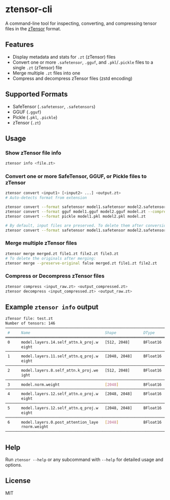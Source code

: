 # ztensor-cli

A command-line tool for inspecting, converting, and compressing tensor files in the [zTensor](../README.md) format.

## Features
- Display metadata and stats for `.zt` (zTensor) files
- Convert one or more `.safetensor`, `.gguf`, and `.pkl`/`.pickle` files to a single `.zt` (zTensor) file
- Merge multiple `.zt` files into one
- Compress and decompress zTensor files (zstd encoding)

## Supported Formats
- SafeTensor (`.safetensor`, `.safetensors`)
- GGUF (`.gguf`)
- Pickle (`.pkl`, `.pickle`)
- zTensor (`.zt`)

## Usage

### Show zTensor file info

```sh
ztensor info <file.zt>
```

### Convert one or more SafeTensor, GGUF, or Pickle files to zTensor

```sh
ztensor convert <input1> [<input2> ...] <output.zt>
# Auto-detects format from extension

ztensor convert --format safetensor model1.safetensor model2.safetensor model.zt
ztensor convert --format gguf model1.gguf model2.gguf model.zt --compress
ztensor convert --format pickle model1.pkl model2.pkl model.zt

# By default, input files are preserved. To delete them after conversion:
ztensor convert --format safetensor model1.safetensor model2.safetensor model.zt --preserve-original false
```

### Merge multiple zTensor files

```sh
ztensor merge merged.zt file1.zt file2.zt file3.zt
# To delete the originals after merging:
ztensor merge --preserve-original false merged.zt file1.zt file2.zt
```

### Compress or Decompress zTensor files

```sh
ztensor compress <input_raw.zt> <output_compressed.zt>
ztensor decompress <input_compressed.zt> <output_raw.zt>
```

## Example `ztensor info` output

```sh  
zTensor file: test.zt
Number of tensors: 146
──────────────────────────────────────────────────────────────────────────────────────────────────────────────────────────────────
 #     Name                                 Shape            DType      Encoding   Layout   Offset       Size        On-disk Size
══════════════════════════════════════════════════════════════════════════════════════════════════════════════════════════════════
 0     model.layers.14.self_attn.k_proj.w   [512, 2048]      BFloat16   Zstd       Dense    64           2.10 MB     1.64 MB
       eight
──────────────────────────────────────────────────────────────────────────────────────────────────────────────────────────────────
 1     model.layers.11.self_attn.q_proj.w   [2048, 2048]     BFloat16   Zstd       Dense    1644800      8.39 MB     6.58 MB
       eight
──────────────────────────────────────────────────────────────────────────────────────────────────────────────────────────────────
 2     model.layers.8.self_attn.k_proj.we   [512, 2048]      BFloat16   Zstd       Dense    8220224      2.10 MB     1.64 MB
       ight
──────────────────────────────────────────────────────────────────────────────────────────────────────────────────────────────────
 3     model.norm.weight                    [2048]           BFloat16   Zstd       Dense    9863488      4.10 kB     2.19 kB
──────────────────────────────────────────────────────────────────────────────────────────────────────────────────────────────────
 4     model.layers.12.self_attn.o_proj.w   [2048, 2048]     BFloat16   Zstd       Dense    9865728      8.39 MB     6.56 MB
       eight
──────────────────────────────────────────────────────────────────────────────────────────────────────────────────────────────────
 5     model.layers.12.self_attn.q_proj.w   [2048, 2048]     BFloat16   Zstd       Dense    16422272     8.39 MB     6.58 MB
       eight
──────────────────────────────────────────────────────────────────────────────────────────────────────────────────────────────────
 6     model.layers.0.post_attention_laye   [2048]           BFloat16   Zstd       Dense    23006720     4.10 kB     1.93 kB
       rnorm.weight
──────────────────────────────────────────────────────────────────────────────────────────────────────────────────────────────────
```

## Help

Run `ztensor --help` or any subcommand with `--help` for detailed usage and options.

## License
MIT

